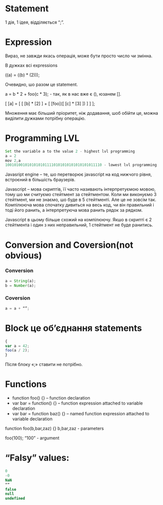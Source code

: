 # Statement 
1 дія, 1 ідея, відділяється “;”.

# Expression
Вираз, не завжди якась операція, може бути просто число чи змінна.

В дужках всі expressions 

((a) = ((b) * (2)));

Очевидно, шо разом це statement.

a = b * 2 + foo(c * 3); - так, як в  нас вже є (), юзанем [].

[ [a] = [ [ [b] * [2] ] + [ [foo]([ [c] * [3] ]) ] ] ]; 

Множення має більший пріоритет, ніж додавання, шоб обійти це, можна виділити дужками потрібну операцію.

# Programming LVL
```js
Set the variable a to the value 2 - highest lvl programming
a = 2
mov 2,a
10010100101010101011110101010101010101011110 - lowest lvl programming
```
Javasript engine – те, шо перетворює javascript на код нижчого рівня, встроєний в більшість браузерів.

Javascript – мова скриптів, її часто називають інтерпретуємою мовою, тому шо ми считуємо стейтмент за стейтментом. Коли ми виконуємо 3 стейтмент, ми не знаємо, шо буде в 5 стейтменті. Але це не зовсім так. Компілююча мова спочатку дивиться на весь код, чи він правильний і тоді його ранить, а інтерпретуюча мова ранить рядок за рядком. 

Javascript в цьому більше схожий на компілюючу. Якшо в скрипті є 2 стейтмента і один з них неправильний, 1 стейтмент не буде ранитись.

# Conversion and Coversion(not obvious)
### Conversion
```js
a = String(a);
b = Number(a);
```
### Coversion
```js
a = a + “”;
```
# Block це об’єднання statements
```js
{
var a = 42;
foo(a / 2);
}
```
Після блоку «;» ставити не потрібно.

# Functions
* function foo() {} – function declaration
* var bar = function() {} – function expression attached to variable declaration
* var bar = function baz() {} – named function expression attached to variable declaration

function foo(b,bar,zaz) {} b,bar,zaz - parameters

foo(100); “100” - argument

# “Falsy” values:
```js
0
-0
NaN
“”
false
null
undefined
```
